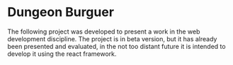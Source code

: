 # Dungeon Burguer

The following project was developed to present a work in the web development discipline. The project is in beta version, but it has already been 
presented and evaluated, in the not too distant future it is intended to develop it using the react framework.
